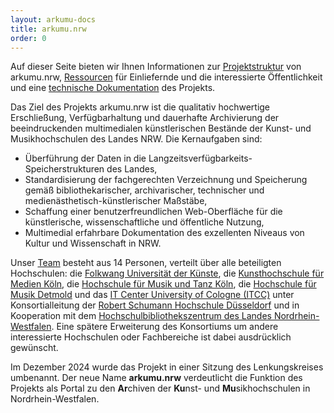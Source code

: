 ```yaml
---
layout: arkumu-docs
title: arkumu.nrw
order: 0
---
```


Auf dieser Seite bieten wir Ihnen Informationen zur [Projektstruktur](/projektstruktur) von arkumu.nrw, [Ressourcen](/ressourcen) für Einliefernde und die interessierte Öffentlichkeit und eine [technische Dokumentation](/technische-dokumentation) des Projekts.

Das Ziel des Projekts arkumu.nrw ist die qualitativ hochwertige Erschließung, Verfügbarhaltung und dauerhafte Archivierung der beeindruckenden multimedialen künstlerischen Bestände der Kunst- und Musikhochschulen des Landes NRW. Die Kernaufgaben sind:

* Überführung der Daten in die Langzeitsverfügbarkeits-Speicherstrukturen des Landes,
* Standardisierung der fachgerechten Verzeichnung und Speicherung gemäß bibliothekarischer, archivarischer, technischer und medienästhetisch-künstlerischer Maßstäbe,
* Schaffung einer benutzerfreundlichen Web-Oberfläche für die künstlerische, wissenschaftliche und öffentliche Nutzung,
* Multimedial erfahrbare Dokumentation des exzellenten Niveaus von Kultur und Wissenschaft in NRW.


Unser [Team](/projektstruktur/team) besteht aus 14 Personen, verteilt über alle beteiligten Hochschulen: die [Folkwang Universität der Künste](https://www.folkwang-uni.de/home), die [Kunsthochschule für Medien Köln](https://www.khm.de/), die [Hochschule für Musik und Tanz Köln](https://www.hfmt-koeln.de/), die [Hochschule für Musik Detmold](https://www.hfm-detmold.de/) und das [IT Center University of Cologne (ITCC)](https://itcc.uni-koeln.de/) unter Konsortialleitung der [Robert Schumann Hochschule Düsseldorf](https://www.rsh-duesseldorf.de/) und in Kooperation mit dem [Hochschulbibliothekszentrum des Landes Nordrhein-Westfalen](https://www.hbz-nrw.de/). Eine spätere Erweiterung des Konsortiums um andere interessierte Hochschulen oder Fachbereiche ist dabei ausdrücklich gewünscht.

Im Dezember 2024 wurde das Projekt in einer Sitzung des Lenkungskreises umbenannt. Der neue Name **arkumu.nrw** verdeutlicht die Funktion des Projekts als Portal zu den **Ar**chiven der **Ku**nst- und **Mu**sikhochschulen in Nordrhein-Westfalen.